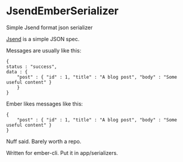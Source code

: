 # JsendEmberSerializer
Simple Jsend format json serializer

[Jsend](http://labs.omniti.com/labs/jsend) is a simple JSON spec.

Messages are usually like this:

    {
    status : "success",
    data : {
        "post" : { "id" : 1, "title" : "A blog post", "body" : "Some useful content" }
        }
    }

Ember likes messages like this:

    {
        "post" : { "id" : 1, "title" : "A blog post", "body" : "Some useful content" }
    }

Nuff said. Barely worth a repo.

Written for ember-cli. Put it in app/serializers.


    

    
